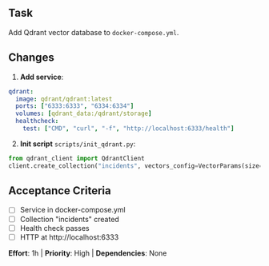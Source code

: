 ## Task
Add Qdrant vector database to `docker-compose.yml`.

## Changes

1. **Add service**:
```yaml
qdrant:
  image: qdrant/qdrant:latest
  ports: ["6333:6333", "6334:6334"]
  volumes: [qdrant_data:/qdrant/storage]
  healthcheck:
    test: ["CMD", "curl", "-f", "http://localhost:6333/health"]
```

2. **Init script** `scripts/init_qdrant.py`:
```python
from qdrant_client import QdrantClient
client.create_collection("incidents", vectors_config=VectorParams(size=384))
```

## Acceptance Criteria
- [ ] Service in docker-compose.yml
- [ ] Collection "incidents" created
- [ ] Health check passes
- [ ] HTTP at http://localhost:6333

**Effort**: 1h | **Priority**: High | **Dependencies**: None
